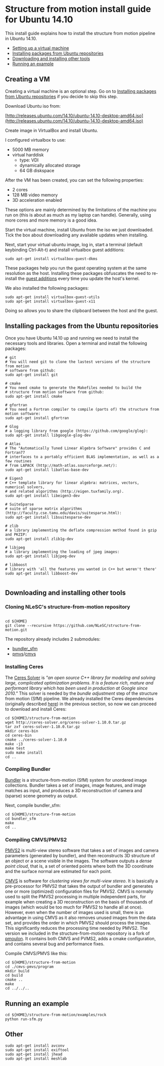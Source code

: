Structure from motion install guide for Ubuntu 14.10
====================================================
This install guide explains how to install the structure from motion pipeline in Ubuntu 14.10. 

* [Setting up a virtual machine](#set-up-a-virtual-machine)
* [Installing packages from Ubuntu repositories](#install-packages-from-ubuntu-repositories)
* [Downloading and installing other tools](#download-and-install-other-tools)
* [Running an example](#run-an-example)

<a name="set-up-a-virtual-machine"></a>
## Creating a VM


Creating a virtual machine is an optional step. Go on to [Installing packages from Ubuntu repositories](#install-packages-from-ubuntu-repositories) if you decide to skip this step.

Download Ubuntu iso from:

[http://releases.ubuntu.com/14.10/ubuntu-14.10-desktop-amd64.iso](http://releases.ubuntu.com/14.10/ubuntu-14.10-desktop-amd64.iso)

Create image in VirtualBox and install Ubuntu. 

I configured virtualbox to use:

  * 5000 MB memory
  * virtual harddisk 
      * type: VDI
      * dynamically allocated storage
      * 64 GB diskspace
      
After the VM has been created, you can set the following properties:

  * 2 cores
  * 128 MB video memory
  * 3D acceleration enabled
  
These options are mainly determined by the limitations of the machine you run on (this is about as much as my laptop can handle). Generally, using more cores and more memory is a good idea.      

Start the virtual machine, install Ubuntu from the iso we just downloaded. Tick the box about downloading any available updates when installing.

Next, start your virtual ubuntu image, log in, start a terminal (default keybinding Ctrl-Alt-t) and install virtualbox guest additions:

    sudo apt-get install virtualbox-guest-dkms 

These packages help you run the guest operating system at the same resolution as the host. Installing these packages obfuscates the need to re-install the [guest additions](https://www.virtualbox.org/manual/ch04.html#idp96641072) every time you update the host's kernel.


We also installed the following packages:

    sudo apt-get install virtualbox-guest-utils 
    sudo apt-get install virtualbox-guest-x11
    
Doing so allows you to share the clipboard between the host and the guest.

<a name="install-packages-from-ubuntu-repositories"></a>
## Installing packages from the Ubuntu repositories

Once you have Ubuntu 14.10 up and running we need to install the necessary tools and libraries. Open a terminal  and install the following packages:

```
# git
# You will need git to clone the lastest versions of the structure from motion
# software from github:
sudo apt-get install git 

# cmake
# You need cmake to generate the Makefiles needed to build the
# structure from motion software from github:
sudo apt-get install cmake

# gfortran
# You need a Fortran compiler to compile (parts of) the structure from motion software:
sudo apt-get install gfortran

# Glog
# a logging library from google (https://github.com/google/glog):
sudo apt-get install libgoogle-glog-dev

# Atlas
# The "Automatically Tuned Linear Algebra Software" provides C and Fortran77 
# interfaces to a portably efficient BLAS implementation, as well as a few routines 
# from LAPACK (http://math-atlas.sourceforge.net/):
sudo apt-get install libatlas-base-dev

# Eigen3
# C++ template library for linear algebra: matrices, vectors, numerical solvers,
# and related algorithms (http://eigen.tuxfamily.org).
sudo apt-get install libeigen3-dev
    
# SuiteSparse
# suite of sparse matrix algorithms (http://faculty.cse.tamu.edu/davis/suitesparse.html):
sudo apt-get install libsuitesparse-dev

# zlib
# a library implementing the deflate compression method found in gzip and PKZIP:
sudo apt-get install zlib1g-dev

# libjpeg
# a library implementing the loading of jpeg images:
sudo apt-get install libjpeg-dev

# libboost
# library with 'all the features you wanted in C++ but weren't there'
sudo apt-get install libboost-dev


```

<a name="download-and-install-other-tools"></a>

## Downloading and installing other tools


### Cloning NLeSC's structure-from-motion repository


```

cd ${HOME}
git clone --recursive https://github.com/NLeSC/structure-from-motion.git

```
The repository already includes 2 submodules:

* [bundler_sfm](http://www.cs.cornell.edu/~snavely/bundler/)
* [pmvs](http://www.di.ens.fr/pmvs/)/[cmvs](http://www.di.ens.fr/cmvs/)



### Installing Ceres


The [Ceres Solver](http://ceres-solver.org) is _"an open source C++ library for modeling and solving large, 
complicated optimization problems. It is a feature rich, mature and performant library which has been used
in production at Google since 2010."_ This solver is needed by the _bundle adjustment_ step of the structure from motion (SfM) pipeline. We already installed the Ceres dependencies (originally described 
[here](http://ceres-solver.org/building.html)) in the previous section, so now we can proceed to download and install Ceres:

```
cd ${HOME}/structure-from-motion
wget http://ceres-solver.org/ceres-solver-1.10.0.tar.gz
tar zxf ceres-solver-1.10.0.tar.gz
mkdir ceres-bin
cd ceres-bin
cmake ../ceres-solver-1.10.0
make -j3
make test
sudo make install
cd ..
```


### Compiling Bundler


[Bundler](http://www.cs.cornell.edu/~snavely/bundler/) is a structure-from-motion (SfM) system for unordered
image collections. Bundler takes a set of images, image features, and image matches as input, and produces a 
3D reconstruction of camera and (sparse) scene geometry as output.

Next, compile bundler_sfm: 

```
cd ${HOME}/structure-from-motion
cd bundler_sfm
make
cd ..
```


### Compiling CMVS/PMVS2

[PMVS2](http://www.di.ens.fr/pmvs/) is multi-view stereo software that takes a set of images and camera 
parameters (generated by bundler), and then reconstructs 3D structure of an object or a scene visible in the images. The software outputs a _dense point cloud_, that is, a set of oriented points where both the 3D coordinate and the surface normal are estimated for each point. 

[CMVS](http://www.di.ens.fr/cmvs/) is software for _clustering views for multi-view stereo_. It is basically a 
pre-processor for PMVS2 that takes the output of bundler and generates one or more (optimized) configuration files for PMVS2. CMVS is normally used to split the PMVS2 processing in multiple independent parts, for example when creating a 3D reconstruction on the basis of thousands of images (which would be too much for PMVS2 to handle all at once). However, even when the number of images used is small, there is an advantage in using CMVS as it also removes unused images from the data set, and provides the order in which PMVS2 should process the images. This significantly reduces the processing time needed by PMVS2. The version we included in the structure-from-motion repository is a fork of [pmoulon](https://github.com/pmoulon/CMVS-PMVS). It contains both CMVS and PVMS2, adds a cmake configuration, and contains several bug and performance fixes. 

Compile CMVS/PMVS like this:

```
cd ${HOME}/structure-from-motion
cd ./cmvs-pmvs/program
mkdir build
cd build
cmake ..
make 
cd ../../..
```






<a name="run-an-example"></a>
## Running an example

```
cd ${HOME}/structure-from-motion/examples/rock
python run-sfm.py
```
    
## Other


```
sudo apt-get install avconv
sudo apt-get install exiftool
sudo apt-get install jhead
sudo apt-get install meshlab
```

